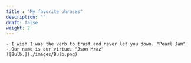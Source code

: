 ```yaml
---
title : "My favorite phrases"
description: ""
draft: false
weight: 2
---
```


	- I wish I was the verb to trust and never let you down. "Pearl Jam"
	- Our name is our virtue. "Json Mraz"
	![Bulb.](./images/Bulb.png)